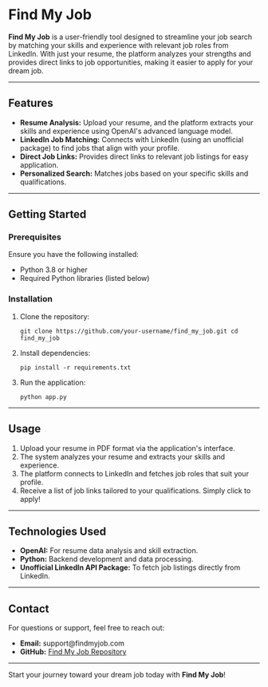 
<!DOCTYPE html> <html lang="en"> <head> <meta charset="UTF-8"> <meta name="viewport" content="width=device-width, initial-scale=1.0"> <h1>Find My Job</h1> <p><strong>Find My Job</strong> is a user-friendly tool designed to streamline your job search by matching your skills and experience with relevant job roles from LinkedIn. With just your resume, the platform analyzes your strengths and provides direct links to job opportunities, making it easier to apply for your dream job.</p> <hr> <h2>Features</h2> <ul> <li><strong>Resume Analysis:</strong> Upload your resume, and the platform extracts your skills and experience using OpenAI's advanced language model.</li> <li><strong>LinkedIn Job Matching:</strong> Connects with LinkedIn (using an unofficial package) to find jobs that align with your profile.</li> <li><strong>Direct Job Links:</strong> Provides direct links to relevant job listings for easy application.</li> <li><strong>Personalized Search:</strong> Matches jobs based on your specific skills and qualifications.</li> </ul> <hr> <h2>Getting Started</h2> <h3>Prerequisites</h3> <p>Ensure you have the following installed:</p> <ul> <li>Python 3.8 or higher</li> <li>Required Python libraries (listed below)</li> </ul> <h3>Installation</h3> <ol> <li>Clone the repository: <pre><code>git clone https://github.com/your-username/find_my_job.git cd find_my_job</code></pre> </li> <li>Install dependencies: <pre><code>pip install -r requirements.txt</code></pre> </li> <li>Run the application: <pre><code>python app.py</code></pre> </li> </ol> <hr> <h2>Usage</h2> <ol> <li>Upload your resume in PDF format via the application's interface.</li> <li>The system analyzes your resume and extracts your skills and experience.</li> <li>The platform connects to LinkedIn and fetches job roles that suit your profile.</li> <li>Receive a list of job links tailored to your qualifications. Simply click to apply!</li> </ol> <hr> <h2>Technologies Used</h2> <ul> <li><strong>OpenAI:</strong> For resume data analysis and skill extraction.</li> <li><strong>Python:</strong> Backend development and data processing.</li> <li><strong>Unofficial LinkedIn API Package:</strong> To fetch job listings directly from LinkedIn.</li> </ul> <hr> <h2>Contact</h2> <p>For questions or support, feel free to reach out:</p> <ul> <li><strong>Email:</strong> support@findmyjob.com</li> <li><strong>GitHub:</strong> <a href="https://github.com/your-username/find_my_job">Find My Job Repository</a></li> </ul> <hr> <p>Start your journey toward your dream job today with <strong>Find My Job</strong>!</p> </body> </html>
